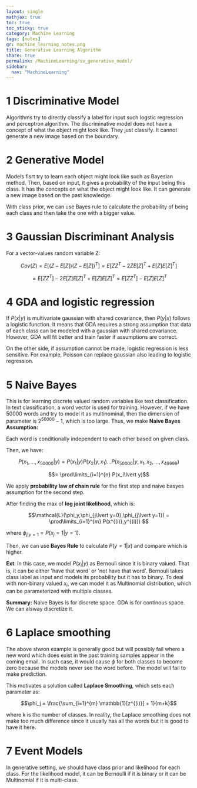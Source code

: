 ```yaml
---
layout: single
mathjax: true
toc: true
toc_sticky: true
category: Machine Learning
tags: [notes]
qr: machine_learning_notes.png
title: Generative Learning Algorithm
share: true
permalink: /MachineLearning/sv_generative_model/
sidebar:
  nav: "MachineLearning"
---
```


# 1 Discriminative Model

Algorithms try to directly classify a label for input such logstic regression and perceptron algorithm. The discriminative model does not have a concept of what the object might look like. They just classify. It cannot generate a new image based on the boundary.

# 2 Generative Model

Models fisrt try to learn each object might look like such as Bayesian method. Then, based on input, it gives a probability of the input being this class. It has the concepts on what the object might look like. It can generate a new image based on the past knowledge. 

With class prior, we can use Bayes rule to calculate the probability of being each class and then take the one with a bigger value. 

# 3 Gaussian Discriminant Analysis 

For a vector-values random variable Z:

$$Cov(Z) = E[(Z-E[Z])(Z-E[Z])^T] = E[ZZ^T - 2ZE[Z]^T + E[Z]E[Z]^T] $$

$$= E[ZZ^T] - 2E[Z]E[Z]^T + E[Z]E[Z]^T = E[ZZ^T] - E[Z]E[Z]^T$$

# 4 GDA and logistic regression

If $P(x\lvert y)$ is multivariate gaussian with shared covariance, then $P(y\lvert x)$ follows a logistic function. It means that GDA requires a strong assumption that data of each class can be modeled with a gaussian with shared covariance. However, GDA will fit better and train faster if assumptions are correct. 

On the other side, if assumption cannot be made, logistic regression is less sensitive. For example, Poisson can replace gaussian also leading to logistic regression. 

# 5 Naive Bayes

This is for learning discrete valued random variables like text classification. In text classification, a word vector is used for training. However, if we have 50000 words and try to model it as multinominal, then the dimension of parameter is $2^50000-1$, which is too large. Thus, we make **Naive Bayes Assumption:**

Each word is conditionally independent to each other based on given class. 

Then, we have:

$$P(x_1,...,x_50000\lvert y) = P(x_1\lvert y)P(x_2\lvert y,x_1)...P(x_50000\lvert y,x_1,x_2,...,x_49999) $$

$$= \prod\limits_{i=1}^{n} P(x_i\lvert y)$$

We apply **probability law of chain rule** for the first step and naive basyes assumption for the second step. 

After finding the max of **log joint likelihood**, which is:

$$\mathcal{L}(\phi_y,\phi_{j\lvert y=0},\phi_{j\lvert y=1}) = \prod\limits_{i=1}^{m} P(x^{(i)},y^{(i)}) $$

where $\phi_{j\lvert y=1} = P(x_j = 1 \lvert y = 1)$.

Then, we can use **Bayes Rule** to calculate $P(y=1\lvert x)$ and compare which is higher. 

**Ext**: In this case, we model $P(x_i\lvert y)$ as Bernouli since it is binary valued. That is, it can be either 'have that word' or 'not have that word'. Bernouli takes class label as input and models its probability but it has to binary. To deal with non-binary valued $x_i$, we can model it as Multinomial distribution, which can be parameterized with multiple classes. 

**Summary:** Naive Bayes is for discrete space. GDA is for continous space. We can alsway discretize it. 

# 6 Laplace smoothing

The above shwon example is generally good but will possibly fail where a new word which does exist in the past training samples appear in the coming email. In such case, it would cause $\phi$ for both classes to become zero because the models never see the word before. The model will fail to make prediction. 

This motivates a solution called **Laplace Smoothing**, which sets each parameter as:

$$\phi_j = \frac{\sum_{i=1}^{m} \mathbb{1}[z^{(i)}] + 1}{m+k}$$

where k is the number of classes. In reality, the Laplace smoothing does not make too much difference since it usually has all the words but it is good to have it here. 

# 7 Event Models

In generative setting, we should have class prior and likelihood for each class. For the likelihood model, it can be Bernoulli if it is binary or it can be Multinomial if it is multi-class. 